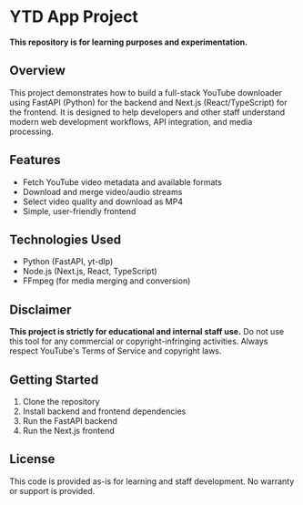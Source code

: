 # YTD App Project

**This repository is for learning purposes and experimentation.**

## Overview
This project demonstrates how to build a full-stack YouTube downloader using FastAPI (Python) for the backend and Next.js (React/TypeScript) for the frontend. It is designed to help developers and other staff understand modern web development workflows, API integration, and media processing.

## Features
- Fetch YouTube video metadata and available formats
- Download and merge video/audio streams
- Select video quality and download as MP4
- Simple, user-friendly frontend

## Technologies Used
- Python (FastAPI, yt-dlp)
- Node.js (Next.js, React, TypeScript)
- FFmpeg (for media merging and conversion)

## Disclaimer
**This project is strictly for educational and internal staff use.**
Do not use this tool for any commercial or copyright-infringing activities. Always respect YouTube's Terms of Service and copyright laws.

## Getting Started
1. Clone the repository
2. Install backend and frontend dependencies
3. Run the FastAPI backend
4. Run the Next.js frontend

## License
This code is provided as-is for learning and staff development. No warranty or support is provided.

